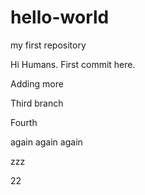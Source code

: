 # hello-world
my first repository


Hi Humans. First commit here.

Adding more 

Third branch

Fourth

again
again again

zzz

22
